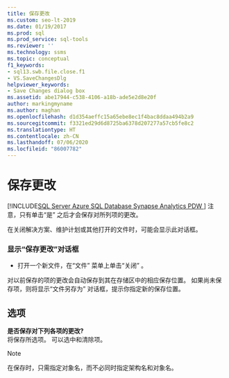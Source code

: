 ```yaml
---
title: 保存更改
ms.custom: seo-lt-2019
ms.date: 01/19/2017
ms.prod: sql
ms.prod_service: sql-tools
ms.reviewer: ''
ms.technology: ssms
ms.topic: conceptual
f1_keywords:
- sql13.swb.file.close.f1
- VS.SaveChangesDlg
helpviewer_keywords:
- Save Changes dialog box
ms.assetid: abe17944-c538-4106-a18b-ade5e2d8e20f
author: markingmyname
ms.author: maghan
ms.openlocfilehash: d1d354aeffc15a65ebe8ec1f4bac8ddaa494b2a9
ms.sourcegitcommit: f3321ed29d6d8725ba6378d207277a57cb5fe8c2
ms.translationtype: HT
ms.contentlocale: zh-CN
ms.lasthandoff: 07/06/2020
ms.locfileid: "86007782"
---
```

# <a name="save-changes"></a>保存更改
[!INCLUDE[SQL Server Azure SQL Database Synapse Analytics PDW ](../../includes/applies-to-version/sql-asdb-asdbmi-asa-pdw.md)]
注意，只有单击“是”  之后才会保存对所列项的更改。  
  
在关闭解决方案、维护计划或其他打开的文件时，可能会显示此对话框。  
  
### <a name="to-display-the-save-changes-dialog-box"></a>显示“保存更改”对话框  
  
-   打开一个新文件，在“文件”  菜单上单击“关闭”  。  
  
对以前保存的项的更改会自动保存到其在存储区中的相应保存位置。 如果尚未保存项，则将显示“文件另存为”  对话框，提示你指定新的保存位置。  
  
## <a name="options"></a>选项  
**是否保存对下列各项的更改?**  
将保存所选项。 可以选中和清除项。  
  
> [!NOTE]  
> 在保存时，只需指定对象名，而不必同时指定架构名和对象名。  
  
